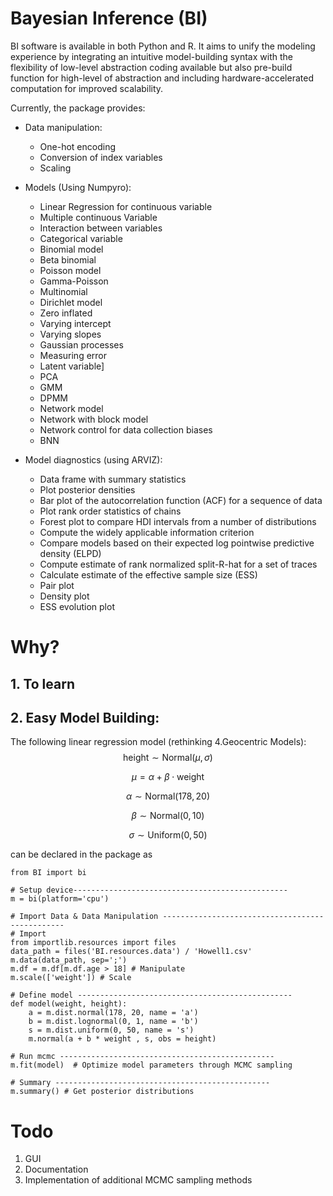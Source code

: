 # Bayesian Inference (BI) 
 BI software is available in both Python and R. It aims to unify the modeling experience by integrating an intuitive model-building syntax with the flexibility of low-level abstraction coding available but also pre-build function for high-level of abstraction and including hardware-accelerated computation for improved scalability.

Currently, the package provides:

+ Data manipulation:
    + One-hot encoding
    + Conversion of index variables
    + Scaling
      
+ Models (Using Numpyro):
  
    + Linear Regression for continuous variable
    + Multiple continuous Variable
    + Interaction between variables
    + Categorical variable
    + Binomial model
    + Beta binomial
    + Poisson model
    + Gamma-Poisson
    + Multinomial
    + Dirichlet model
    + Zero inflated
    + Varying intercept
    + Varying slopes
    + Gaussian processes
    + Measuring error
    + Latent variable]
    + PCA
    + GMM
    + DPMM
    + Network model
    + Network with block model
    + Network control for data collection biases 
    + BNN
  
+ Model diagnostics (using ARVIZ):
    + Data frame with summary statistics
    + Plot posterior densities
    + Bar plot of the autocorrelation function (ACF) for a sequence of data
    + Plot rank order statistics of chains
    + Forest plot to compare HDI intervals from a number of distributions
    + Compute the widely applicable information criterion
    + Compare models based on their expected log pointwise predictive density (ELPD)
    + Compute estimate of rank normalized split-R-hat for a set of traces
    + Calculate estimate of the effective sample size (ESS)
    + Pair plot
    + Density plot
    + ESS evolution plot
      


# Why?
## 1.  To learn

## 2.  Easy Model Building:
The following linear regression model (rethinking 4.Geocentric Models): 
$$
\text{height} \sim \mathrm{Normal}(\mu,\sigma)
$$

$$
\mu = \alpha + \beta \cdot \text{weight}
$$

$$
\alpha \sim \mathrm{Normal}(178,20)
$$

$$
\beta \sim \mathrm{Normal}(0,10)
$$

$$
\sigma \sim \mathrm{Uniform}(0,50)
$$
    
can be declared in the package as
```
from BI import bi

# Setup device------------------------------------------------
m = bi(platform='cpu')

# Import Data & Data Manipulation ------------------------------------------------
# Import
from importlib.resources import files
data_path = files('BI.resources.data') / 'Howell1.csv'
m.data(data_path, sep=';') 
m.df = m.df[m.df.age > 18] # Manipulate
m.scale(['weight']) # Scale

# Define model ------------------------------------------------
def model(weight, height):    
    a = m.dist.normal(178, 20, name = 'a') 
    b = m.dist.lognormal(0, 1, name = 'b') 
    s = m.dist.uniform(0, 50, name = 's') 
    m.normal(a + b * weight , s, obs = height) 

# Run mcmc ------------------------------------------------
m.fit(model)  # Optimize model parameters through MCMC sampling

# Summary ------------------------------------------------
m.summary() # Get posterior distributions
```            

# Todo 
1. GUI 
2. Documentation
3. Implementation of additional MCMC sampling methods


